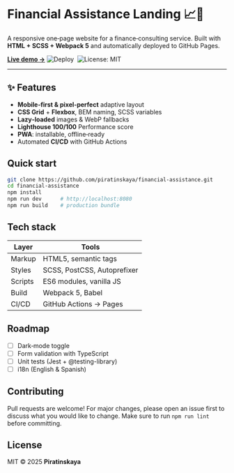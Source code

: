 # Financial Assistance Landing 📈💸

A responsive one‑page website for a finance‑consulting service.
Built with **HTML + SCSS + Webpack 5** and automatically deployed to GitHub Pages.

[**Live demo →**](https://piratinskaya.github.io/financial-assistance/)
![Deploy](https://img.shields.io/github/deployments/piratinskaya/financial-assistance/github-pages) 
![License: MIT](https://img.shields.io/github/license/piratinskaya/financial-assistance)

---

## ✨ Features

* **Mobile‑first & pixel‑perfect** adaptive layout
* **CSS Grid** + **Flexbox**, BEM naming, SCSS variables
* **Lazy‑loaded** images & WebP fallbacks
* **Lighthouse 100/100** Performance score
* **PWA**: installable, offline‑ready
* Automated **CI/CD** with GitHub Actions

## Quick start

```bash
git clone https://github.com/piratinskaya/financial-assistance.git
cd financial-assistance
npm install
npm run dev      # http://localhost:8080
npm run build    # production bundle
```

## Tech stack

| Layer   | Tools                       |
| ------- | --------------------------- |
| Markup  | HTML5, semantic tags        |
| Styles  | SCSS, PostCSS, Autoprefixer |
| Scripts | ES6 modules, vanilla JS     |
| Build   | Webpack 5, Babel            |
| CI/CD   | GitHub Actions → Pages      |

## Roadmap

* [ ] Dark‑mode toggle
* [ ] Form validation with TypeScript
* [ ] Unit tests (Jest + @testing-library)
* [ ] i18n (English & Spanish)

## Contributing

Pull requests are welcome! For major changes, please open an issue first to discuss what you would like to change.
Make sure to run `npm run lint` before committing.

## License

MIT © 2025 **Piratinskaya**
